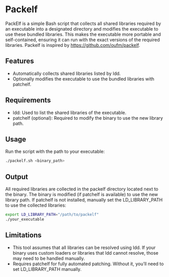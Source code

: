# Packelf

PackElf is a simple Bash script that collects all shared libraries required by an executable into a designated directory and modifies the executable to use these bundled libraries. This makes the executable more portable and self-contained, ensuring it can run with the exact versions of the required libraries. Packelf is inspired by https://github.com/oufm/packelf.

## Features
- Automatically collects shared libraries listed by ldd.
- Optionally modifies the executable to use the bundled libraries with patchelf.

## Requirements
- ldd: Used to list the shared libraries of the executable.
- patchelf (optional): Required to modify the binary to use the new library path.

## Usage
Run the script with the path to your executable:

```bash
./packelf.sh <binary_path>
```

## Output
All required libraries are collected in the packelf directory located next to the binary.
The binary is modified (if patchelf is available) to use the new library path.
If patchelf is not installed, manually set the LD_LIBRARY_PATH to use the collected libraries:

```bash
export LD_LIBRARY_PATH="/path/to/packelf"
./your_executable
```

## Limitations
- This tool assumes that all libraries can be resolved using ldd. If your binary uses custom loaders or libraries that ldd cannot resolve, those may need to be handled manually.
- Requires patchelf for fully automated patching. Without it, you’ll need to set LD_LIBRARY_PATH manually.